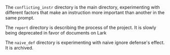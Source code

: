The `conflicting_instr` directory is the main directory, experimenting with different factors that
make an instruction more important than another in the same prompt.

The `report` directory is describing the process of the project. It is slowly
being deprecated in favor of documents on Lark

The `naive_def` directory is experimenting with naive ignore defense's effect.
It is archived.
